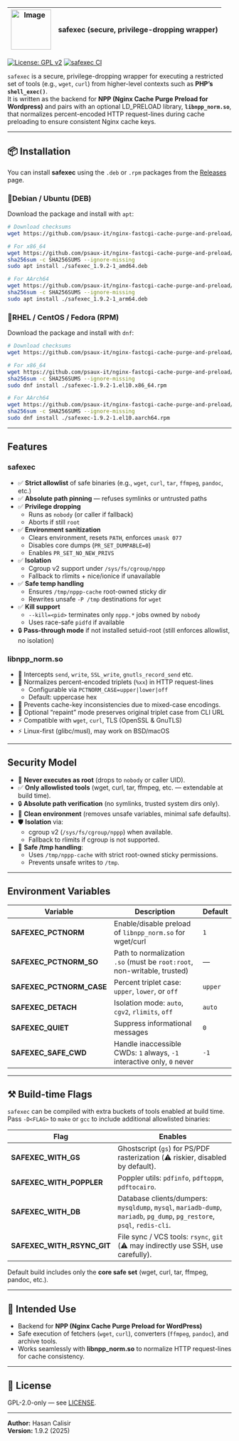 | <img width="90" height="90" alt="Image" src="https://github.com/user-attachments/assets/fc121fa8-813c-4eb3-bf7a-6628f4d8353a" />  | safexec (secure, privilege-dropping wrapper) |
|---|---|


[![License: GPL v2](https://img.shields.io/badge/License-GPL%20v2-blue.svg)](./LICENSE) [![safexec CI](https://github.com/psaux-it/nginx-fastcgi-cache-purge-and-preload/actions/workflows/build-and-commit-safexec.yml/badge.svg)](https://github.com/psaux-it/nginx-fastcgi-cache-purge-and-preload/actions/workflows/build-and-commit-safexec.yml)

`safexec` is a secure, privilege-dropping wrapper for executing a restricted set of tools (e.g., `wget`, `curl`) from higher-level contexts such as **PHP’s `shell_exec()`**.  
It is written as the backend for **NPP (Nginx Cache Purge Preload for Wordpress)** and pairs with an optional LD_PRELOAD library, **`libnpp_norm.so`**, that normalizes percent-encoded HTTP request-lines during cache preloading to ensure consistent Nginx cache keys.

---

## 📦 Installation

You can install **safexec** using the `.deb` or `.rpm` packages from the [Releases](https://github.com/psaux-it/nginx-fastcgi-cache-purge-and-preload/releases) page.

### 🔹Debian / Ubuntu (DEB)

Download the package and install with `apt`:

```bash
# Download checksums
wget https://github.com/psaux-it/nginx-fastcgi-cache-purge-and-preload/releases/download/v2.1.4/SHA256SUMS

# For x86_64
wget https://github.com/psaux-it/nginx-fastcgi-cache-purge-and-preload/releases/download/v2.1.4/safexec_1.9.2-1_amd64.deb
sha256sum -c SHA256SUMS --ignore-missing
sudo apt install ./safexec_1.9.2-1_amd64.deb

# For AArch64
wget https://github.com/psaux-it/nginx-fastcgi-cache-purge-and-preload/releases/download/v2.1.4/safexec_1.9.2-1_arm64.deb
sha256sum -c SHA256SUMS --ignore-missing
sudo apt install ./safexec_1.9.2-1_arm64.deb
```

### 🔹RHEL / CentOS / Fedora (RPM)

Download the package and install with `dnf`:

```bash
# Download checksums
wget https://github.com/psaux-it/nginx-fastcgi-cache-purge-and-preload/releases/download/v2.1.4/SHA256SUMS

# For x86_64
wget https://github.com/psaux-it/nginx-fastcgi-cache-purge-and-preload/releases/download/v2.1.4/safexec-1.9.2-1.el10.x86_64.rpm
sha256sum -c SHA256SUMS --ignore-missing
sudo dnf install ./safexec-1.9.2-1.el10.x86_64.rpm

# For AArch64
wget https://github.com/psaux-it/nginx-fastcgi-cache-purge-and-preload/releases/download/v2.1.4/safexec-1.9.2-1.el10.aarch64.rpm
sha256sum -c SHA256SUMS --ignore-missing
sudo dnf install ./safexec-1.9.2-1.el10.aarch64.rpm
```

---

## Features

### safexec
- ✅ **Strict allowlist** of safe binaries (e.g., `wget`, `curl`, `tar`, `ffmpeg`, `pandoc`, etc.)
- ✅ **Absolute path pinning** — refuses symlinks or untrusted paths
- ✅ **Privilege dropping**
  - Runs as `nobody` (or caller if fallback)
  - Aborts if still `root`
- ✅ **Environment sanitization**
  - Clears environment, resets `PATH`, enforces `umask 077`
  - Disables core dumps (`PR_SET_DUMPABLE=0`)
  - Enables `PR_SET_NO_NEW_PRIVS`
- ✅ **Isolation**
  - Cgroup v2 support under `/sys/fs/cgroup/nppp`
  - Fallback to rlimits + nice/ionice if unavailable
- ✅ **Safe temp handling**
  - Ensures `/tmp/nppp-cache` root-owned sticky dir
  - Rewrites unsafe `-P /tmp` destinations for `wget`
- ✅ **Kill support**
  - `--kill=<pid>` terminates only `nppp.*` jobs owned by `nobody`
  - Uses race-safe `pidfd` if available
- 🔒 **Pass-through mode** if not installed setuid-root (still enforces allowlist, no isolation)

### libnpp_norm.so
- 🔄 Intercepts `send`, `write`, `SSL_write`, `gnutls_record_send` etc.
- 🔄 Normalizes percent-encoded triplets (`%xx`) in HTTP request-lines
  - Configurable via `PCTNORM_CASE=upper|lower|off`
  - Default: uppercase hex
- 🔄 Prevents cache-key inconsistencies due to mixed-case encodings.
- 🔄 Optional “repaint” mode preserves original triplet case from CLI URL
- ⚡ Compatible with `wget`, `curl`, TLS (OpenSSL & GnuTLS)
- ⚡ Linux-first (glibc/musl), may work on BSD/macOS

---

## Security Model

- 🚫 **Never executes as root** (drops to `nobody` or caller UID).  
- ✅ **Only allowlisted tools** (wget, curl, tar, ffmpeg, etc. — extendable at build time).  
- 🔒 **Absolute path verification** (no symlinks, trusted system dirs only).  
- 🧹 **Clean environment** (removes unsafe variables, minimal safe defaults).  
- 🛡 **Isolation** via:
  - cgroup v2 (`/sys/fs/cgroup/nppp`) when available.  
  - Fallback to rlimits if cgroup is not supported.  
- 📂 **Safe /tmp handling**:
  - Uses `/tmp/nppp-cache` with strict root-owned sticky permissions.  
  - Prevents unsafe writes to `/tmp`.

---

## Environment Variables

| Variable              | Description                                                                 | Default |
|------------------------|-----------------------------------------------------------------------------|---------|
| **SAFEXEC_PCTNORM**   | Enable/disable preload of `libnpp_norm.so` for wget/curl                    | `1`     |
| **SAFEXEC_PCTNORM_SO** | Path to normalization `.so` (must be `root:root`, non-writable, trusted)    | —       |
| **SAFEXEC_PCTNORM_CASE** | Percent triplet case: `upper`, `lower`, or `off`                         | `upper` |
| **SAFEXEC_DETACH**    | Isolation mode: `auto`, `cgv2`, `rlimits`, `off`                           | `auto`  |
| **SAFEXEC_QUIET**     | Suppress informational messages                                             | `0`     |
| **SAFEXEC_SAFE_CWD**  | Handle inaccessible CWDs: `1` always, `-1` interactive only, `0` never      | `-1`    |

---

## ⚒️ Build-time Flags

`safexec` can be compiled with extra buckets of tools enabled at build time.  
Pass `-D<FLAG>` to `make` or `gcc` to include additional allowlisted binaries:

| Flag                        | Enables                                                                                  |
|-----------------------------|------------------------------------------------------------------------------------------|
| **SAFEXEC_WITH_GS**         | Ghostscript (`gs`) for PS/PDF rasterization (⚠️ riskier, disabled by default).           |
| **SAFEXEC_WITH_POPPLER**    | Poppler utils: `pdfinfo`, `pdftoppm`, `pdftocairo`.                                      |
| **SAFEXEC_WITH_DB**         | Database clients/dumpers: `mysqldump`, `mysql`, `mariadb-dump`, `mariadb`, `pg_dump`, `pg_restore`, `psql`, `redis-cli`. |
| **SAFEXEC_WITH_RSYNC_GIT**  | File sync / VCS tools: `rsync`, `git` (⚠️ may indirectly use SSH, use carefully).        |

Default build includes only the **core safe set** (wget, curl, tar, ffmpeg, pandoc, etc.).  

---

## 🔗 Intended Use

- Backend for **NPP (Nginx Cache Purge Preload for WordPress)**
- Safe execution of fetchers (`wget`, `curl`), converters (`ffmpeg`, `pandoc`), and archive tools.
- Works seamlessly with **libnpp_norm.so** to normalize HTTP request-lines for cache consistency.

---

## 📜 License

GPL-2.0-only — see [LICENSE](./LICENSE).

---

**Author:** Hasan Calisir  
**Version:** 1.9.2 (2025)
